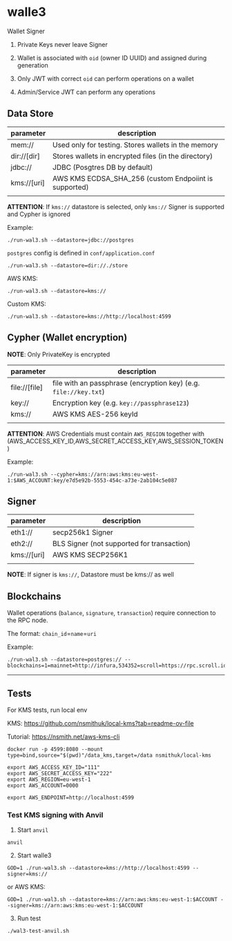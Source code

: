 # walle3

Wallet Signer

1. Private Keys never leave Signer

2. Wallet is associated with `oid` (owner ID UUID) and assigned during generation

3. Only JWT with correct `oid` can perform operations on a wallet

4. Admin/Service JWT can perform any operations

## Data Store

| parameter | description |
|-------------|--------------|
| mem://    |  Used only for testing. Stores wallets in the memory              |
| dir://[dir]    | Stores wallets in encrypted files (in the directory) |
| jdbc:// | JDBC (Posgtres DB by default) |
| kms://[uri] | AWS KMS ECDSA_SHA_256 (custom Endpoiint  is supported)|
|     | 

__ATTENTION__: If `kms://` datastore is selected, only `kms://` Signer is supported and Cypher is ignored

Example:

```
./run-wal3.sh --datastore=jdbc://postgres
```

`postgres` config is defined in `conf/application.conf`

```
./run-wal3.sh --datastore=dir://./store
```

AWS KMS:
```
./run-wal3.sh --datastore=kms://
```

Custom KMS:
```
./run-wal3.sh --datastore=kms://http://localhost:4599
```


## Cypher (Wallet encryption)

__NOTE__: Only PrivateKey is encrypted

| parameter | description |
|-------------|--------------|
| file://[file]    |  file with an passphrase (encryption key) (e.g. `file://key.txt`) |
| key://<key>    | Encryption key (e.g. `key://passphrase123`) |
| kms://<arn> | AWS KMS AES-256 keyId |
|     | 

__ATTENTION__: AWS Credentials must contain `AWS_REGION` together with (AWS_ACCESS_KEY_ID,AWS_SECRET_ACCESS_KEY,AWS_SESSION_TOKEN)

Example:

```
./run-wal3.sh --cypher=kms://arn:aws:kms:eu-west-1:$AWS_ACCOUNT:key/e7d5e92b-5553-454c-a73e-2ab104c5e087
```

## Signer

| parameter | description |
|-------------|--------------|
| eth1://    |  secp256k1 Signer             |
| eth2://    | BLS Signer (not supported for transaction) |
| kms://[uri]| AWS KMS SECP256K1 |
|     | 

__NOTE__: If signer is `kms://`, Datastore must be kms:// as well


## Blockchains

Wallet operations (`balance`, `signature`, `transaction`) require connection to the RPC node.

The format: `chain_id`=`name`=`uri`

Example:

```
./run-wal3.sh --datastore=postgres:// --blockchains=1=mainnet=http://infura,534352=scroll=https://rpc.scroll.io
```

---

## Tests

For KMS tests, run local env

KMS: https://github.com/nsmithuk/local-kms?tab=readme-ov-file

Tutorial: https://nsmith.net/aws-kms-cli


```
docker run -p 4599:8080 --mount type=bind,source="$(pwd)"/data_kms,target=/data nsmithuk/local-kms

export AWS_ACCESS_KEY_ID="111"
export AWS_SECRET_ACCESS_KEY="222"
export AWS_REGION=eu-west-1
export AWS_ACCOUNT=0000

export AWS_ENDPOINT=http://localhost:4599
```

### Test KMS signing with Anvil 

1. Start `anvil`

```
anvil
```

2. Start walle3

```
GOD=1 ./run-wal3.sh --datastore=kms://http://localhost:4599 --signer=kms://
```

or AWS KMS:
```
GOD=1 ./run-wal3.sh --datastore=kms://arn:aws:kms:eu-west-1:$ACCOUNT --signer=kms://arn:aws:kms:eu-west-1:$ACCOUNT
```

3. Run test

```
./wal3-test-anvil.sh
```
